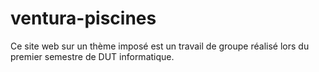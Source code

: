 # ventura-piscines
Ce site web sur un thème imposé est un travail de groupe réalisé lors du premier semestre de DUT informatique.
